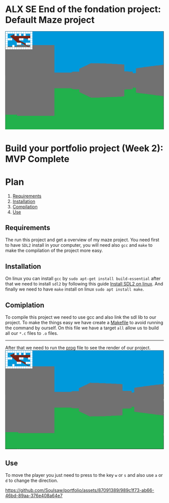 # ALX SE End of the fondation project: Default Maze project
![render](./assets/renderer.png)
# Build your portfolio project (Week 2): MVP Complete
# Plan
1. [Requirements](#Requirements)
2. [Installation](#Installation)
3. [Compilation](#Compilation)
4. [Use](#Use)
## Requirements
The run this project and get a overview of my maze project. You need first to have ``SDL2`` install in your computer, you will need also ``gcc`` and ``make`` to make the compilation of the project more easy.
## Installation
On linux you can install ``gcc`` by `sudo apt-get install build-essential` after that we need to install `sdl2` by following this guide [Install SDL2 on linux](https://lazyfoo.net/tutorials/SDL/01_hello_SDL/linux/index.php). And finally we need to have `make` install on linux `sudo apt install make`.
## Comiplation
To compile this project we need to use gcc and also link the sdl lib to our project. To make the things easy we have create a [Makefile](./README.md) to avoid running the command by ourself.
On this file we have a target ``all`` allow us to build all our `*.c` files to `.o` files.
****
After that we need to run the [prog](./prog) file to see the render of our project.
![render](./assets/render.png)
## Use
To move the player you just need to press to the key `w` or `s` and also use `a` or `d` to change the direction.


https://github.com/Soulsaw/portfolio/assets/87091389/989c1f73-ab66-46bd-89aa-376e408a64e7

